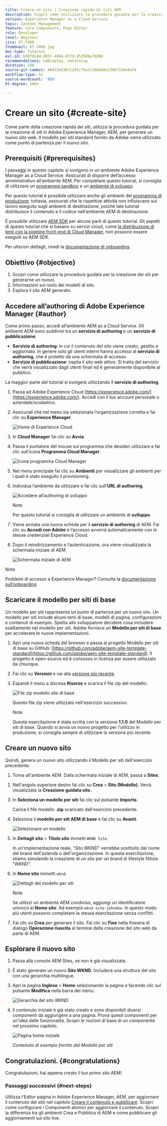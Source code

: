 ```yaml
---
title: Creare un sito | Creazione rapida di siti AEM
description: Scopri come utilizzare la procedura guidata per la creazione di siti per generare un nuovo sito web. Il modello per siti standard fornito da Adobe è un punto di partenza per il nuovo sito.
version: Experience Manager as a Cloud Service
topic: Content Management
feature: Core Components, Page Editor
role: Developer
level: Beginner
jira: KT-7496
thumbnail: KT-7496.jpg
doc-type: Tutorial
exl-id: 6d0fdc4d-d85f-4966-8f7d-d53506a7dd08
recommendations: noDisplay, noCatalog
duration: 198
source-git-commit: 48433a5367c281cf5a1c106b08a1306f1b0e8ef4
workflow-type: ht
source-wordcount: '959'
ht-degree: 100%

---
```


# Creare un sito {#create-site}

Come parte della creazione rapida dei siti, utilizza la procedura guidata per la creazione di siti in Adobe Experience Manager, AEM, per generare un nuovo sito web. Il modello per siti standard fornito da Adobe viene utilizzato come punto di partenza per il nuovo sito.

## Prerequisiti {#prerequisites}

I passaggi in questo capitolo si svolgono in un ambiente Adobe Experience Manager as a Cloud Service. Assicurati di disporre dell’accesso amministrativo all’ambiente AEM. Per completare questo tutorial, si consiglia di utilizzare un [programma sandbox](https://experienceleague.adobe.com/docs/experience-manager-cloud-service/onboarding/getting-access/sandbox-programs/introduction-sandbox-programs.html?lang=it) e un [ambiente di sviluppo](https://experienceleague.adobe.com/docs/experience-manager-cloud-service/implementing/using-cloud-manager/manage-environments.html?lang=it).

Per questo tutorial è possibile utilizzare anche gli ambienti del [programma di produzione](https://experienceleague.adobe.com/docs/experience-manager-cloud-service/content/implementing/using-cloud-manager/programs/introduction-production-programs.html?lang=it); tuttavia, assicurati che le rispettive attività non influiscano sul lavoro eseguito sugli ambienti di destinazione, poiché tale tutorial distribuisce il contenuto e il codice nell’ambiente AEM di destinazione.

È possibile utilizzare [AEM SDK](https://experienceleague.adobe.com/docs/experience-manager-learn/cloud-service/local-development-environment-set-up/aem-runtime.html?lang=it) per alcune parti di questo tutorial. Gli aspetti di questo tutorial che si basano su servizi cloud, come [la distribuzione di temi con la pipeline front-end di Cloud Manager](https://experienceleague.adobe.com/docs/experience-manager-learn/getting-started-wknd-tutorial-develop/site-template/theming.html?lang=it), non possono essere eseguiti su AEM SDK.

Per ulteriori dettagli, rivedi la [documentazione di onboarding](https://experienceleague.adobe.com/docs/experience-manager-cloud-service/onboarding/home.html?lang=it).

## Obiettivo {#objective}

1. Scopri come utilizzare la procedura guidata per la creazione dei siti per generarne un nuovo.
1. Informazioni sul ruolo dei modelli di sito.
1. Esplora il sito AEM generato.

## Accedere all’authoring di Adobe Experience Manager {#author}

Come primo passo, accedi all’ambiente AEM as a Cloud Service. Gli ambienti AEM sono suddivisi tra un **servizio di authoring** e un **servizio di pubblicazione**.

* **Servizio di authoring**: in cui il contenuto del sito viene creato, gestito e aggiornato. In genere solo gli utenti interni hanno accesso al **servizio di authoring**, che è protetto da una schermata di accesso.
* **Servizio di pubblicazione**: ospita il sito web attivo. Si tratta del servizio che verrà visualizzato dagli utenti finali ed è generalmente disponibile al pubblico.

La maggior parte del tutorial si svolgerà utilizzando il **servizio di authoring**.

1. Passa ad Adobe Experience Cloud [https://experience.adobe.com/](https://experience.adobe.com/). Accedi con il tuo account personale o aziendale/scolastico.
1. Assicurati che nel menu sia selezionata l’organizzazione corretta e fai clic su **Experience Manager**.

   ![Home di Experience Cloud](assets/create-site/experience-cloud-home-screen.png)

1. In **Cloud Manager** fai clic su **Avvia**.
1. Passa il puntatore del mouse sul programma che desideri utilizzare e fai clic sull’icona **Programma Cloud Manager**.

   ![Icona programma Cloud Manager](assets/create-site/cloud-manager-program-icon.png)

1. Nel menu principale fai clic su **Ambienti** per visualizzare gli ambienti per i quali è stato eseguito il provisioning.

1. Individua l’ambiente da utilizzare e fai clic sull’**URL di authoring**.

   ![Accedere all’authoring di sviluppo](assets/create-site/access-dev-environment.png)

   >[!NOTE]
   >
   >Per questo tutorial si consiglia di utilizzare un ambiente di **sviluppo**.

1. Viene avviata una nuova scheda per il **servizio di authoring** di AEM. Fai clic su **Accedi con Adobe** e l’accesso avverrà automaticamente con le stesse credenziali Experience Cloud.

1. Dopo il reindirizzamento e l’autenticazione, ora viene visualizzata la schermata iniziale di AEM.

   ![Schermata iniziale di AEM](assets/create-site/aem-start-screen.png)

>[!NOTE]
>
> Problemi di accesso a Experience Manager? Consulta la [documentazione sull’onboarding](https://experienceleague.adobe.com/docs/experience-manager-cloud-service/onboarding/home.html?lang=it)

## Scaricare il modello per siti di base

Un modello per siti rappresenta un punto di partenza per un nuovo sito. Un modello per siti include alcuni temi di base, modelli di pagina, configurazioni e contenuti di esempio. Spetta allo sviluppatore decidere cosa includere esattamente nel modello per siti. Adobe fornisce un **Modello per siti di base** per accelerare le nuove implementazioni.

1. Apri una nuova scheda del browser e passa al progetto Modello per siti di base su GitHub: [https://github.com/adobe/aem-site-template-standard](https://github.com/adobe/aem-site-template-standard). Il progetto è open-source ed è concesso in licenza per essere utilizzato da chiunque.
1. Fai clic su **Versioni** e vai alla [versione più recente](https://github.com/adobe/aem-site-template-standard/releases/latest).
1. Espandi il menu a discesa **Risorse** e scarica il file zip del modello:

   ![File zip modello sito di base](assets/create-site/template-basic-zip-file.png)

   Questo file zip viene utilizzato nell&#39;esercizio successivo.

   >[!NOTE]
   >
   > Questa esercitazione è stata scritta con la versione **1.1.0** del Modello per siti di base. Quando si avvia un nuovo progetto per l&#39;utilizzo in produzione, si consiglia sempre di utilizzare la versione più recente.

## Creare un nuovo sito

Quindi, genera un nuovo sito utilizzando il Modello per siti dell&#39;esercizio precedente.

1. Torna all&#39;ambiente AEM. Dalla schermata iniziale di AEM, passa a **Sites**.
1. Nell&#39;angolo superiore destro fai clic su **Crea** > **Sito (Modello)**. Verrà visualizzata la **Creazione guidata sito**.
1. In **Seleziona un modello per siti** fai clic sul pulsante **Importa**.

   Carica il file modello **.zip** scaricato dall&#39;esercizio precedente.

1. Seleziona il **modello per siti AEM di base** e fai clic su **Avanti**.

   ![Selezionare un modello](assets/create-site/select-site-template.png)

1. In **Dettagli sito** > **Titolo sito** immetti `WKND Site`.

   In un&#39;implementazione reale, &quot;Sito WKND&quot; verrebbe sostituito dal nome del brand dell&#39;azienda o dell&#39;organizzazione. In questa esercitazione, stiamo simulando la creazione di un sito per un brand di lifestyle fittizio &quot;WKND&quot;.

1. In **Nome sito** immetti `wknd`.

   ![Dettagli del modello per siti](assets/create-site/site-template-details.png)

   >[!NOTE]
   >
   > Se utilizzi un ambiente AEM condiviso, aggiungi un identificatore univoco al **Nome sito**. Ad esempio `wknd-site-johndoe`. In questo modo più utenti possono completare la stessa esercitazione senza conflitti.

1. Fai clic su **Crea** per generare il sito. Fai clic su **Fine** nella finestra di dialogo **Operazione riuscita** al termine della creazione del sito web da parte di AEM.

## Esplorare il nuovo sito

1. Passa alla console AEM Sites, se non è già visualizzata.
1. È stato generato un nuovo **Sito WKND**. Includerà una struttura del sito con una gerarchia multilingue.
1. Apri la pagina **Inglese** > **Home** selezionando la pagina e facendo clic sul pulsante **Modifica** nella barra dei menu:

   ![Gerarchia del sito WKND](assets/create-site/wknd-site-starter-hierarchy.png)

1. Il contenuto iniziale è già stato creato e sono disponibili diversi componenti da aggiungere a una pagina. Prova questi componenti per un&#39;idea delle funzionalità. Scopri le nozioni di base di un componente nel prossimo capitolo.

   ![Pagina home iniziale](assets/create-site/start-home-page.png)

   *Contenuto di esempio fornito dal Modello per siti*

## Congratulazioni. {#congratulations}

Congratulazioni, hai appena creato il tuo primo sito AEM!

### Passaggi successivi {#next-steps}

Utilizza l&#39;Editor pagina in Adobe Experience Manager, AEM, per aggiornare il contenuto del sito nel capitolo [Creare il contenuto e pubblicare](author-content-publish.md). Scopri come configurare i Componenti atomici per aggiornare il contenuto. Scopri la differenza tra gli ambienti Crea e Pubblica di AEM e come pubblicare gli aggiornamenti sul sito live.
